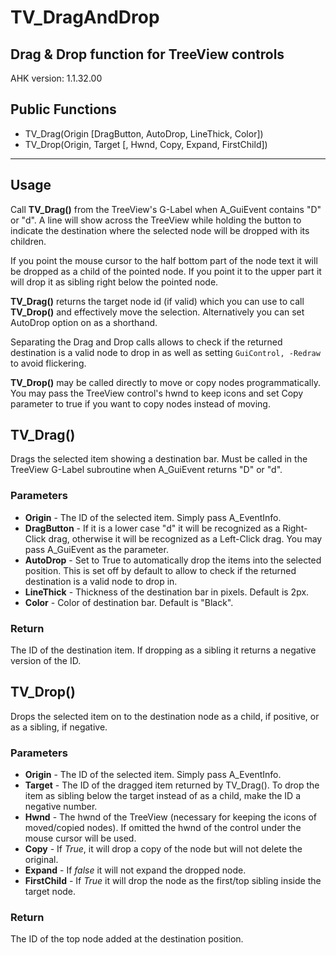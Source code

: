 # TV_DragAndDrop

## Drag & Drop function for TreeView controls

AHK version: 1.1.32.00

## Public Functions
* TV_Drag(Origin [DragButton, AutoDrop, LineThick, Color])
* TV_Drop(Origin, Target [, Hwnd, Copy, Expand, FirstChild])

- - -

## Usage
Call **TV_Drag()** from the TreeView's G-Label when A_GuiEvent contains "D" or "d". A line will show across the TreeView while holding the button to indicate the destination where the selected node will be dropped with its children.

If you point the mouse cursor to the half bottom part of the node text it will be dropped as a child of the pointed node. If you point it to the upper part it will drop it as sibling right below the pointed node.
    
**TV_Drag()** returns the target node id (if valid) which you can use to call **TV_Drop()** and effectively move the selection. Alternatively you can set AutoDrop option on as a shorthand.

Separating the Drag and Drop calls allows to check if the returned destination is a valid node to drop in as well as setting `GuiControl, -Redraw` to avoid flickering.

**TV_Drop()** may be called directly to move or copy nodes programmatically. You may pass the TreeView control's hwnd to keep icons and set Copy parameter to true if you want to copy nodes instead of moving.

## TV_Drag()
Drags the selected item showing a destination bar. Must be called in the TreeView G-Label subroutine when A_GuiEvent returns "D" or "d".

### Parameters
* **Origin** - The ID of the selected item. Simply pass A_EventInfo.
* **DragButton** - If it is a lower case "d" it will be recognized as a Right-Click drag, otherwise it will be recognized as a Left-Click drag. You may pass A_GuiEvent as the parameter.
* **AutoDrop** - Set to True to automatically drop the items into the selected position. This is set off by default to allow to check if the returned destination is a valid node to drop in.
* **LineThick** - Thickness of the destination bar in pixels. Default is 2px.
* **Color** - Color of destination bar. Default is "Black".

### Return
The ID of the destination item. If dropping as a sibling it returns a negative version of the ID.

## TV_Drop()
Drops the selected item on to the destination node as a child, if positive, or as a sibling, if negative.

### Parameters
* **Origin** - The ID of the selected item. Simply pass A_EventInfo.
* **Target** - The ID of the dragged item returned by TV_Drag(). To drop the item as sibling below the target instead of as a child, make the ID a negative number.
* **Hwnd** - The hwnd of the TreeView (necessary for keeping the icons of moved/copied nodes). If omitted the hwnd of the control under the mouse cursor will be used.
* **Copy** - If *True*, it will drop a copy of the node but will not delete the original.
* **Expand** - If *false* it will not expand the dropped node.
* **FirstChild** - If *True* it will drop the node as the first/top sibling inside the target node.

### Return
The ID of the top node added at the destination position.

